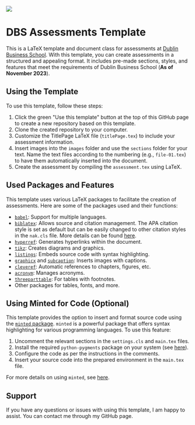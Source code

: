 ![](https://img.shields.io/badge/Status-November_2023-green)

# DBS Assessments Template

This is a LaTeX template and document class for assessments at [Dublin Business School](https://www.dbs.ie). With this template, you can create assessments in a structured and appealing format. It includes pre-made sections, styles, and features that meet the requirements of Dublin Business School (**As of November 2023**).

## Using the Template

To use this template, follow these steps:

1. Click the green "Use this template" button at the top of this GitHub page to create a new repository based on this template.
2. Clone the created repository to your computer.
3. Customize the TitlePage LaTeX file (`titlePage.tex`) to include your assessment information.
4. Insert images into the `images` folder and use the `sections` folder for your text. Name the text files according to the numbering (e.g., `file-01.tex`) to have them automatically inserted into the document.
5. Create the assessment by compiling the `assessment.tex` using LaTeX.

## Used Packages and Features

This template uses various LaTeX packages to facilitate the creation of assessments. Here are some of the packages used and their functions:

- [`babel`](https://ctan.org/pkg/babel): Support for multiple languages.
- [`biblatex`](https://www.ctan.org/pkg/biblatex): Allows source and citation management. The APA citation style is set as default but can be easily changed to other citation styles in the `nak.cls` file. More details can be found [here](https://de.overleaf.com/learn/latex/Biblatex_bibliography_styles).
- [`hyperref`](https://www.ctan.org/pkg/hyperref): Generates hyperlinks within the document.
- [`tikz`](https://www.ctan.org/pkg/pgf): Creates diagrams and graphics.
- [`listings`](https://ctan.org/pkg/listings): Embeds source code with syntax highlighting.
- [`graphicx`](https://ctan.org/pkg/graphicx) and [`subcaption`](https://ctan.org/pkg/subcaption): Inserts images with captions.
- [`cleveref`](https://ctan.org/pkg/cleveref): Automatic references to chapters, figures, etc.
- [`acronym`](https://ctan.org/pkg/acronym): Manages acronyms.
- [`threeparttable`](https://ctan.org/pkg/threeparttable): For tables with footnotes.
- Other packages for tables, fonts, and more.

## Using Minted for Code (Optional)

This template provides the option to insert and format source code using the [`minted` package](https://www.ctan.org/pkg/minted). `minted` is a powerful package that offers syntax highlighting for various programming languages. To use this feature:

1. Uncomment the relevant sections in the `settings.cls` and `main.tex` files.
2. Install the required `python-pygments` package on your system (see [here](https://pypi.org/project/Pygments/)).
3. Configure the code as per the instructions in the comments.
4. Insert your source code into the prepared environment in the `main.tex` file.

For more details on using `minted`, see [here](https://ctan.org/pkg/minted).

## Support

If you have any questions or issues with using this template, I am happy to assist. You can contact me through my GitHub page.
